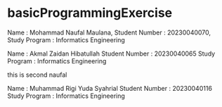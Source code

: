 # basicProgrammingExercise

Name : Mohammad Naufal Maulana, Student Number : 20230040070, Study Program : Informatics Engineering

Name : Akmal Zaidan Hibatullah 
Student Number : 20230040065
Study Program : Informatics Engineering

this is second naufal

Name : Muhammad Rigi Yuda Syahrial
Student Number : 20230040116
Study Program : Informatics Engineering